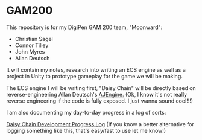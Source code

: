 # GAM200

This repository is for my DigiPen GAM 200 team, "Moonward":
- Christian Sagel
- Connor Tilley
- John Myres
- Allan Deutsch

It will contain my notes, research into writing an ECS engine as well as a project in Unity to prototype gameplay for the game we will be making.

The ECS engine I will be writing first, "Daisy Chain" will be directly based on reverse-engineering Allan Deutsch's [AJEngine.](https://github.com/Masstronaut/aljeengine) (Ok, I know it's not really reverse engineering if the code is fully exposed. I just wanna sound cool!!!)

I am also documenting my day-to-day progress in a log of sorts:

[Daisy Chain Development Progress Log](https://docs.google.com/spreadsheets/d/1owN00AVVGzIan5TGH_BJrXHaZ0YIHjNjQBijRDP-hFw/edit?usp=sharing)
(If you know a better alternative for logging something like this, that's easy/fast to use let me know!)


